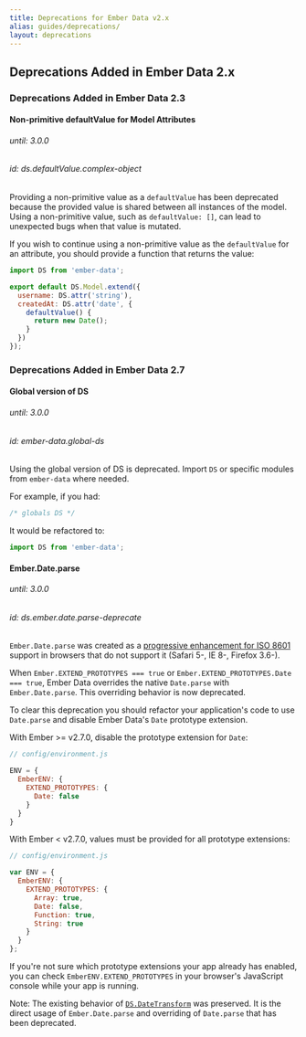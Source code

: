 ```yaml
---
title: Deprecations for Ember Data v2.x
alias: guides/deprecations/
layout: deprecations
---
```


## Deprecations Added in Ember Data 2.x

### Deprecations Added in Ember Data 2.3

#### Non-primitive defaultValue for Model Attributes

###### until: 3.0.0
###### id: ds.defaultValue.complex-object

Providing a non-primitive value as a `defaultValue` has been deprecated because
the provided value is shared between all instances of the model. Using a
non-primitive value, such as `defaultValue: []`, can lead to unexpected bugs when
that value is mutated.

If you wish to continue using a non-primitive value as the `defaultValue` for an
attribute, you should provide a function that returns the value:

```javascript
import DS from 'ember-data';

export default DS.Model.extend({
  username: DS.attr('string'),
  createdAt: DS.attr('date', {
    defaultValue() {
      return new Date();
    }
  })
});
```

### Deprecations Added in Ember Data 2.7

#### Global version of DS

###### until: 3.0.0
###### id: ember-data.global-ds

Using the global version of DS is deprecated. Import `DS` or specific modules from `ember-data` where needed.

For example, if you had:

```javascript
/* globals DS */
```

It would be refactored to:

```javascript
import DS from 'ember-data';
```

#### Ember.Date.parse

###### until: 3.0.0
###### id: ds.ember.date.parse-deprecate

`Ember.Date.parse` was created as a [progressive enhancement for ISO
8601](https://github.com/csnover/js-iso8601) support in browsers that do not
support it (Safari 5-, IE 8-, Firefox 3.6-).

When `Ember.EXTEND_PROTOTYPES === true` or `Ember.EXTEND_PROTOTYPES.Date ===
true`, Ember Data overrides the native `Date.parse` with `Ember.Date.parse`.
This overriding behavior is now deprecated.

To clear this deprecation you should refactor your application's code to use
`Date.parse` and disable Ember Data's `Date` prototype extension.

With Ember >= v2.7.0, disable the prototype extension for `Date`:

```javascript
// config/environment.js

ENV = {
  EmberENV: {
    EXTEND_PROTOTYPES: {
      Date: false
    }
  }
}
```

With Ember < v2.7.0, values must be provided for all prototype extensions:

```javascript
// config/environment.js

var ENV = {
  EmberENV: {
    EXTEND_PROTOTYPES: {
      Array: true,
      Date: false,
      Function: true,
      String: true
    }
  }
};
```

If you're not sure which prototype extensions your app already has enabled, you
can check `EmberENV.EXTEND_PROTOTYPES` in your browser's JavaScript console
while your app is running.

Note: The existing behavior of
[`DS.DateTransform`](http://emberjs.com/api/data/classes/DS.DateTransform.html)
was preserved. It is the direct usage of `Ember.Date.parse` and overriding of
`Date.parse` that has been deprecated.
